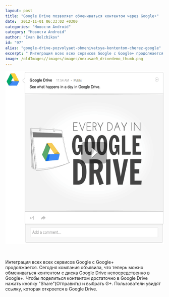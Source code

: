 ```yaml
---
layout: post
title: "Google Drive позволяет обмениваться контентом через Google+"
date:  2012-11-01 06:33:02 +0300
categories: "Новости Android"
category: "Новости Android"
author: "Ivan Belchikov"
id: "97"
alias: "google-drive-pozvolyaet-obmenivatsya-kontentom-cherez-google"
excerpt: " Интеграция всех всех сервисов Google c Google+ продолжается. Сегодня компания объявила, что теперь можно обмениваться контентом с диска Google Drive непосредственно в Google+. Чтобы поделиться контентом достаточно в Google Drive нажать кнопку Share(Отправить) и выбрать G+. Пользователи увидят ссылку, которая откроется в Google Drive."
image: /oldImages//images/images/nexusae0_drivedemo_thumb.png
---
```

<a  href="#" title="drivedemo" rel="nofollow" ><img src="/oldImages/images/images/nexusae0_drivedemo_thumb.png" border="0" alt="drivedemo" title="drivedemo" width="570" height="547" ></a>

 

Интеграция всех всех сервисов Google c Google+ продолжается. Сегодня компания объявила, что теперь можно обмениваться контентом с диска Google Drive непосредственно в Google+. Чтобы поделиться контентом достаточно в Google Drive нажать кнопку "Share"(Отправить) и выбрать G+. Пользователи увидят ссылку, которая откроется в Google Drive.
